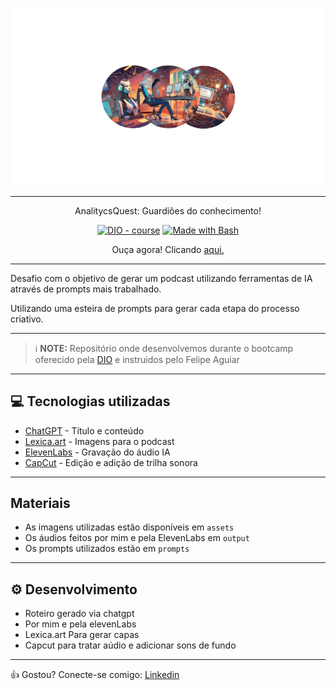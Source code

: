 <p align="center">
<img 
    src="./assets/capa4.png"
    width="800"  
/>
</p>

-------

<p align="center"> 
   AnalitycsQuest: Guardiões do conhecimento!
</p> 
<p align="center">
<a href="https://dio.me/"><img src="https://img.shields.io/badge/DIO-Course-28DA77?logo=youtube" alt="DIO - course"></a>
<a href="https://www.gnu.org/software/bash/" title="Go to Bash homepage"><img src="https://img.shields.io/badge/Prompt-Project-blue?logo=gnu-bash&amp;logoColor=white" alt="Made with Bash"></a></p>

<p align="center"> Ouça agora! Clicando <a href="https://spotifyanchor-web.app.link/e/d2dz57FQVKb">aqui.</a></p>

-------

Desafio com o objetivo de gerar um podcast utilizando ferramentas de IA através de prompts mais trabalhado.

Utilizando uma esteira de prompts para gerar cada etapa do processo criativo.

------

 > ℹ️ **NOTE:** Repositório onde desenvolvemos durante o bootcamp oferecido pela [DIO](www.dio.com.br) e instruidos pelo Felipe Aguiar

------

## 💻 Tecnologias utilizadas

- [ChatGPT](https://chat.openai.com/) - Título e conteúdo
- [Lexica.art](https://lexica.art/) - Imagens para o podcast
- [ElevenLabs](https://elevenlabs.io/) - Gravação do áudio IA
- [CapCut](https://www.capcut.com/) - Edição e adição de trilha sonora

----

## Materiais

- As imagens utilizadas estão disponíveis em `assets`
- Os áudios feitos por mim e pela ElevenLabs em `output`
- Os prompts utilizados estão em `prompts`

----

## ⚙️​ Desenvolvimento

- Roteiro gerado via chatgpt
- Por mim e pela elevenLabs
- Lexica.art Para gerar capas
- Capcut para tratar aúdio e adicionar sons de fundo

-----

👍​ Gostou? Conecte-se comigo: [Linkedin](https://linkedin.com/in/ana-meliti/)
